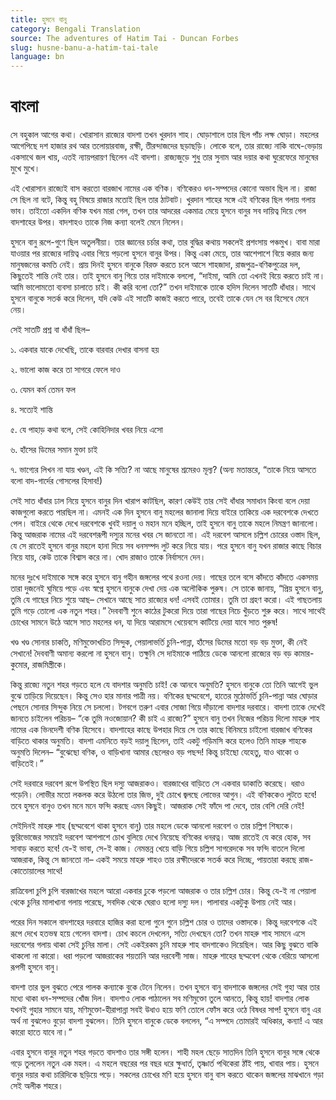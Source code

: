 ```yaml
---
title: হুসনে বানু
category: Bengali Translation
source: The adventures of Hatim Tai - Duncan Forbes
slug: husne-banu-a-hatim-tai-tale
language: bn
---
```


# **বাংলা**

সে বহুকাল আগের কথা। খোরাসান রাজ্যের বাদশা তখন খুরদান শাহ। ঘোড়াশালে তার ছিল পাঁচ লক্ষ ঘোড়া। মহলের আগেপিছে দশ হাজার রথ আর তলোয়ারবাজ, রক্ষী, তীরন্দাজদের ছড়াছড়ি। লোকে বলে, তার রাজ্যে নাকি বাঘে-ভেড়ায় একসাথে জল খায়, এতই ন্যায়পরায়ণ ছিলেন এই বাদশা। রাজ্যজুড়ে শুধু তার সুনাম আর দয়ার কথা ঘুরেফেরে মানুষের মুখে মুখে।

এই খোরাসান রাজ্যেই বাস করতো বারজাখ নামের এক বণিক। বণিকেরও ধন-সম্পদের কোনো অভাব ছিল না। রাজা সে ছিল না বটে, কিন্তু বহু বিষয়ে রাজার মতোই ছিল তার ঠাটবাট। খুরদান শাহের সঙ্গে এই বণিকের ছিল গলায় গলায় ভাব। তাইতো একদিন বণিক যখন মারা গেল, তখন তার আদরের একমাত্র মেয়ে হুসনে বানুর সব দায়িত্ব দিয়ে গেল বাদশাহের উপর। বাদশাহও তাকে নিজ কন্যা বলেই মেনে নিলেন।

হুসনে বানু রূপে-গুণে ছিল অতুলনীয়া। তার জ্ঞানের চর্চার কথা, তার বুদ্ধির কথায় সকলেই প্রশংসায় পঞ্চমুখ। বাবা মারা যাওয়ার পর রাজ্যের দায়িত্ব এবার গিয়ে পড়লো হুসনে বানুর উপর। কিন্তু একা মেয়ে, তার আশেপাশে বিয়ে করার জন্য মানুষজনের কমতি নেই। প্রায় দিনই হুসনে বানুকে বিরক্ত করতে চলে আসে শাহজাদা, রাজপুত্র-বণিকপুত্রের দল, কিছুতেই শান্তি নেই তার। তাই হুসনে বানু গিয়ে তার দাইমাকে বললো, “দাইমা, আমি তো এখনই বিয়ে করতে চাই না। আমি ভালোমতো ব্যবসা চালাতে চাই। কী করি বলো তো?” তখন দাইমাকে তাকে হদিস দিলেন সাতটি ধাঁধার। সাথে হুসনে বানুকে সতর্ক করে দিলেন, যদি কেউ এই সাতটি কাজই করতে পারে, তবেই তাকে যেন সে বর হিসেবে মেনে নেয়।

সেই সাতটি প্রশ্ন বা ধাঁধাঁ ছিল–

১. একবার যাকে দেখেছি, তাকে বারবার দেখার বাসনা হয়

২. ভালো কাজ করে তা সাগরে ফেলে দাও

৩. যেমন কর্ম তেমন ফল

৪. সত্যেই শান্তি

৫. যে পাহাড় কথা বলে, সেই কোহিনিদার খবর নিয়ে এসো

৬. হাঁসের ডিমের সমান মুক্তা চাই

৭. ভাগ্যের লিখন না যায় খণ্ডন, এই কি সত্যি? না আছে মানুষের শ্রমেরও মূল্য? (অন্য মতান্তরে, “তাকে নিয়ে আসতে বলো বাদ-গার্দের গোসলের হিসাব!)

সেই সাত ধাঁধার ঢাল নিয়ে হুসনে বানুর দিন খারাপ কাটছিল, কারণ কেউই তার সেই ধাঁধার সমাধান কিংবা বলে দেয়া কাজগুলো করতে পারছিল না। এমনই এক দিন হুসনে বানু মহলের জানালা দিয়ে বাইরে তাকিয়ে এক দরবেশকে দেখতে পেল। বাইরে থেকে দেখে দরবেশকে খুবই দয়ালু ও মহান মনে হচ্ছিল, তাই হুসনে বানু তাকে মহলে নিমন্ত্রণ জানালো। কিন্তু আজরাক নামের এই দরবেশরূপী দস্যুর মনের খবর সে জানতো না। এই দরবেশ আসলে চল্লিশ চোরের ওস্তাদ ছিল, যে সে রাতেই হুসনে বানুর মহলে হানা দিয়ে সব ধনসম্পদ লুট করে নিয়ে যায়। পরে হুসনে বানু যখন রাজার কাছে বিচার নিয়ে যায়, কেউ তাকে বিশ্বাস করে না। খোদ রাজাও তাকে নির্বাসনে দেন।

মনের দুঃখে দাইমাকে সঙ্গে করে হুসনে বানু গহীন জঙ্গলের পথে রওনা দেয়। গাছের তলে বসে কাঁদতে কাঁদতে একসময় তারা দুজনেই ঘুমিয়ে পড়ে এবং স্বপ্নে হুসনে বানুকে দেখা দেয় এক অলৌকিক পুরুষ। সে তাকে জানায়, “প্রিয় হুসনে বানু, তুমি যে গাছের নিচে শুয়ে আছ– সেখানে আছে সাত রাজ্যের ধন! এসবই তোমার। তুমি তা গ্রহণ করো। এই গাছতলায় তুমি গড়ে তোলো এক নতুন শহর।” দৈববাণী শুনে কাঠের টুকরো দিয়ে তারা গাছের নিচে খুঁড়তে শুরু করে। সাথে সাথেই চোখের সামনে উঠে আসে সাত মহলের ধন, যা দিয়ে আরামসে খেয়েবসে কাটিয়ে দেয়া যাবে সাত পুরুষ!

খণ্ড খণ্ড সোনার চাকতি, মণিমুক্তোখচিত সিন্দুক, পেয়ালাভর্তি চুনি-পান্না, হাঁসের ডিমের মতো বড় বড় মুক্তা, কী নেই সেখানে! দৈববাণী অমান্য করলো না হুসনে বানু। তক্ষুনি সে দাইমাকে পাঠিয়ে ডেকে আনলো রাজ্যের বড় বড় কামার-কুমোর, রাজমিস্ত্রীকে।

কিন্তু রাজ্যে নতুন শহর গড়তে হলে যে বাদশার অনুমতি চাই! কে আনবে অনুমতি? হুসনে বানুকে তো তিনি আগেই ভুল বুঝে তাড়িয়ে দিয়েছেন। কিন্তু সেও হার মানার পাত্রী নয়। বণিকের ছদ্মবেশে, হাতের মুঠোভর্তি চুনি-পান্না আর ঘোড়ার পেছনে সোনার সিন্দুক নিয়ে সে চললো। টগবগে তরুণ এবার সোজা গিয়ে দাঁড়ালো বাদশার দরবারে। বাদশা তাকে দেখেই জানতে চাইলেন পরিচয়– “কে তুমি নওজোয়ান? কী চাই এ রাজ্যে?” হুসনে বানু তখন নিজের পরিচয় দিলো মাহরু শাহ নামের এক ভিনদেশী বণিক হিসেবে। বাদশাহের কাছে উপহার দিয়ে সে তার কাছে বিনিময়ে চাইলো বারজাখ বণিকের বাড়িতে থাকার অনুমতি। বাদশা এমনিতে বড়ই দয়ালু ছিলেন, তাই একটু গড়িমসি করে হলেও তিনি মাহরু শাহকে অনুমতি দিলেন– “বুঝেছো বণিক, ও বাড়িখানা আমার ছেলেরও বড় পছন্দ! কিন্তু চাইছো যেহেতু, যাও থাকো ও বাড়িতেই।”

সেই দরবারে দরবেশ রূপে উপস্থিত ছিল দস্যু আজরাকও। বারজাখের বাড়িতে সে একবার ডাকাতি করেছে। ধরাও পড়েনি। লোভীর মতো লকলক করে উঠলো তার জিভ, দুই চোখে জ্বলছে লোভের আগুন। এই বণিককেও লুটতে হবে! তবে হুসনে বানুও তখন মনে মনে ফন্দি করছে এমন কিছুই। আজরাক সেই ফাঁদে পা দেবে, তার বেশি দেরি নেই!

সেইদিনই মাহরু শাহ (ছদ্মবেশে থাকা হুসনে বানু) তার মহলে ডেকে আনলো দরবেশ ও তার চল্লিশ শিষ্যকে। ভুরিভোজের সময়েই দরবেশ আশপাশে চোখ বুলিয়ে দেখে নিয়েছে বণিকের ধনরত্ন। আজ রাতেই যে করে হোক, সব সাবাড় করতে হবে! যে-ই ভাবা, সে-ই কাজ। নেমন্তন্ন খেয়ে বাড়ি গিয়ে চল্লিশ সাগরেদকে সব ফন্দি বাতলে দিলো আজরাক, কিন্তু সে জানতো না– একই সময়ে মাহরু শাহও তার রক্ষীদেরকে সতর্ক করে দিচ্ছে, পায়তারা করছে রাজ-কোতোয়ালের সাথে!

রাত্রিবেলা চুপি চুপি বারজাখের মহলে আরো একবার ঢুকে পড়লো আজরাক ও তার চল্লিশ চোর। কিন্তু যে-ই না পেয়ালা থেকে চুনির মালাখানা গলায় পরেছে, সবদিক থেকে ঘেরাও হলো দস্যু দল। পালাবার একটুকু উপায় নেই আর।

পরের দিন সকালে বাদশাহের দরবারে হাজির করা হলো গুনে গুনে চল্লিশ চোর ও তাদের ওস্তাদকে। কিন্তু দরবেশকে এই রূপে দেখে হতভম্ব হয়ে গেলেন বাদশা। চোখ কচলে দেখলেন, সত্যি দেখছেন তো? তখন মাহরু শাহ সামনে এসে দরবেশের গলায় থাকা সেই চুনির মালা। সেই একইরকম চুনি মাহরু শাহ বাদশাকেও দিয়েছিল। আর কিছু বুঝতে বাকি থাকলো না কারো। ধরা পড়লো আজরাকের শয়তানি আর দরবেশী সাজ। মাহরু শাহের ছদ্মবেশ থেকে বেরিয়ে আসলো রূপসী হুসনে বানু।

বাদশা তার ভুল বুঝতে পেরে পালক কন্যাকে বুকে টেনে নিলেন। তখন হুসনে বানু বাদশাকে জঙ্গলের সেই গুহা আর তার মধ্যে থাকা ধন-সম্পদের খোঁজ দিল। বাদশাও লোক পাঠালেন সব মণিমুক্তো তুলে আনতে, কিন্তু হায়! বাদশার লোক যখনই গুহার সামনে যায়, মণিমুক্তো-হীরাপান্না সবই উধাও হয়ে ফণি তোলে ফোঁস করে ওঠে বিষধর সাপ! হুসনে বানু এর অর্থ না বুঝলেও বুড়ো বাদশা বুঝলেন। তিনি হুসনে বানুকে ডেকে বললেন, “এ সম্পদে তোমারই অধিকার, কন্যা! এ আর কারো হাতে যাবে না।”

এবার হুসনে বানুর নতুন শহর গড়তে বাদশাও তার সঙ্গী হলেন। শাহী মহল ছেড়ে সাতদিন তিনি হুসনে বানুর সঙ্গে থেকে গড়ে তুললেন নতুন এক মহল। এ মহলে বছরের পর বছর ধরে ক্ষুধার্ত, তৃষ্ণার্ত পথিকেরা ঠাঁই পায়, খাবার পায়। হুসনে বানুর দয়ার কথা চারিদিকে ছড়িয়ে পড়ে। সকলের চোখের মণি হয়ে হুসনে বানু বাস করতে থাকেন জঙ্গলের মাঝখানে গড়া সেই অলীক শহরে।
